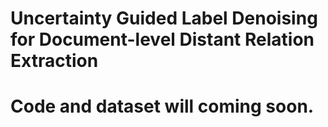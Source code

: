 # Uncertainty Guided Label Denoising for Document-level Distant Relation Extraction
# Code and dataset will coming soon.
